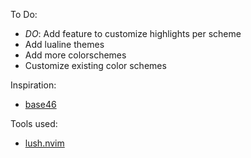 To Do:

- _DO_: Add feature to customize highlights per scheme
- Add lualine themes
- Add more colorschemes
- Customize existing color schemes

Inspiration:

- [base46](https://github.com/NvChad/base46)

Tools used:

- [lush.nvim](https://github.com/rktjmp/lush.nvim)
